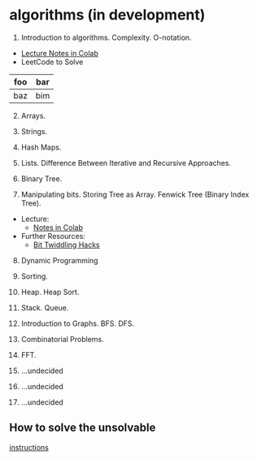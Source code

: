 # algorithms (in development)

1. Introduction to algorithms. Complexity. O-notation.
  * [Lecture Notes in Colab](https://colab.research.google.com/github/fbeilstein/algorithms/blob/master/introduction.ipynb)
  * LeetCode to Solve
  <table>
<thead>
<tr>
<th>foo</th>
<th>bar</th>
</tr>
</thead>
<tbody>
<tr>
<td>baz</td>
<td>bim</td>
</tr>
</tbody>
</table>

2. Arrays.

3. Strings.

4. Hash Maps.

5. Lists. Difference Between Iterative and Recursive Approaches.

6. Binary Tree.

7. Manipulating bits. Storing Tree as Array. Fenwick Tree (Binary Index Tree).
  * Lecture:
     - [Notes in Colab](https://colab.research.google.com/github/fbeilstein/algorithms/blob/master/fenwick_tree.ipynb)
  * Further Resources:
     - [Bit Twiddling Hacks](https://graphics.stanford.edu/~seander/bithacks.html)

8. Dynamic Programming

9. Sorting.

10. Heap. Heap Sort.

12. Stack. Queue.

11. Introduction to Graphs. BFS. DFS.

12. Combinatorial Problems.

13. FFT.

14. ...undecided

15. ...undecided

16. ...undecided

## How to solve the unsolvable

[instructions](https://github.com/fbeilstein/algorithms/blob/master/how_to_solve.md)
